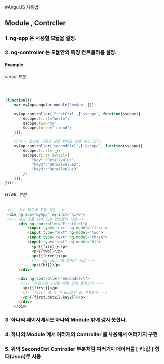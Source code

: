 
#AngulJS 사용법.

## Module , Controller
### 1. ng-app 은 사용할 모듈을 설정.

### 2. ng-controller 는 모듈안의 특정 컨트롤러를 설정.

#### Example
###### script 부분

```javascript


(function(){
    var myApp=angular.module('myApp',[]);

    myApp.controller('FirstCtrl',['$scope', function($scope){
        $scope.first="hello";
        $scope.two="my";
        $scope.three="friend";
    }]);
    
    //키 + 값으로 다음과 같은 형태로 만들 수도 있다.
    myApp.controller('SecondCtrl',['$scope', function($scope){
        $scope.first= {};
        $scope.first.detail={
            "key":"Detailvalue",
            "key2":"Detailvalue2",
            "key3":"Detailvalue3"
        };
    }]);
})();


```

###### HTML 부분
```html
 <!-- div 태그에 모듈 적용 -->
 <div ng-app="myApp" ng-init="hi=0">
 <!-- 해당 모듈 안에 있는 컨트롤러 사용-->
      <div ng-controller="FirstCtrl"> 
	      <input type="text" ng-model="first">
	      <input type="text" ng-model="two">
	      <input type="text" ng-model="three">
	      <input type="text" ng-model="hi">
	        <p>{{first}}</p>
	        <p>{{two}}</p>
	        <p>{{three}}</p>   
	        <!-- ng-init 에 들어간 키값 -->
	        <p>{{hi}}</p>  
      </div>
      
      <div ng-controller="SecondCtrl">
       <!-- 키+값으로 구성된 배열 전체 불러오기 -->
      	<p>{{first}}</p>
      	<!-- first 에 키 가 key2인 값 가져오기 -->
      	<p>{{first.detail.key2}}</p>
      </div>
    </div>
```
### 3. 하나의 페이지에서는 하나의 Module 밖에 갖지 못한다.
### 4. 하나의 Module 에서 여러개의 Controller 를 사용해서 여러가지 구현 
### 5. 위의   SecondCtrl Controller 부분처럼 여러가지 데이터를  [ 키:값 ] 형태(Json)로 사용